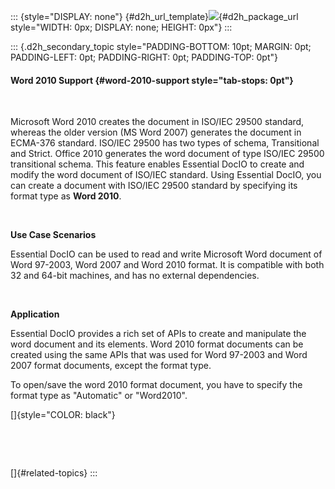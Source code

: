 ::: {style="DISPLAY: none"}
[](ms-xhelp:///?Id=d2h_url_template){#d2h_url_template}![](!package_url!){#d2h_package_url style="WIDTH: 0px; DISPLAY: none; HEIGHT: 0px"}
:::

::: {.d2h_secondary_topic style="PADDING-BOTTOM: 10pt; MARGIN: 0pt; PADDING-LEFT: 0pt; PADDING-RIGHT: 0pt; PADDING-TOP: 0pt"}
#### Word 2010 Support {#word-2010-support style="tab-stops: 0pt"}

 

Microsoft Word 2010 creates the document in ISO/IEC 29500 standard, whereas the older version (MS Word 2007) generates the document in ECMA-376 standard. ISO/IEC 29500 has two types of schema, Transitional and Strict. Office 2010 generates the word document of type ISO/IEC 29500 transitional schema. This feature enables Essential DocIO to create and modify the word document of ISO/IEC standard. Using Essential DocIO, you can create a document with ISO/IEC 29500 standard by specifying its format type as **Word 2010**.

 

**Use Case Scenarios**

Essential DocIO can be used to read and write Microsoft Word document of Word 97-2003, Word 2007 and Word 2010 format. It is compatible with both 32 and 64-bit machines, and has no external dependencies.

 

**Application**

Essential DocIO provides a rich set of APIs to create and manipulate the word document and its elements. Word 2010 format documents can be created using the same APIs that was used for Word 97-2003 and Word 2007 format documents, except the format type.

To open/save the word 2010 format document, you have to specify the format type as "Automatic" or "Word2010".

[]{style="COLOR: black"} 

 

 

[]{#related-topics}
:::

